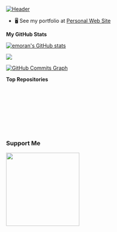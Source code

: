 [![Header](https://yucelmoran.com/content/images/2021/12/yucelmoranlogo_transparent-1.png "Header")](https://yucelmoran.com/)
* 🖥️  See my portfolio at [Personal Web Site](http://yucelmoran.com)

<b>My GitHub Stats</b>

<a href="http://www.github.com/emoran"><img src="https://github-readme-stats.vercel.app/api?username=emoran&show_icons=true&hide=&count_private=true&title_color=0891b2&text_color=ffffff&icon_color=0891b2&bg_color=1c1917&hide_border=true&show_icons=true" alt="emoran's GitHub stats" /></a>

<a href="http://www.github.com/emoran"><img src="https://github-readme-streak-stats.herokuapp.com/?user=emoran&stroke=ffffff&background=1c1917&ring=0891b2&fire=0891b2&currStreakNum=ffffff&currStreakLabel=0891b2&sideNums=ffffff&sideLabels=ffffff&dates=ffffff&hide_border=true" /></a>

<a href="http://www.github.com/emoran"><img src="https://activity-graph.herokuapp.com/graph?username=emoran&bg_color=1c1917&color=ffffff&line=0891b2&point=ffffff&area_color=1c1917&area=true&hide_border=true&custom_title=GitHub%20Commits%20Graph" alt="GitHub Commits Graph" /></a>

<b>Top Repositories</b>

<div width="100%" align="center"></div><br /><br /><br /><br /><br /><br /><br />

### Support Me

<a href="https://www.buymeacoffee.com/yucelmoran"><img src="https://cdn.buymeacoffee.com/buttons/v2/default-yellow.png" width="200" /></a>
